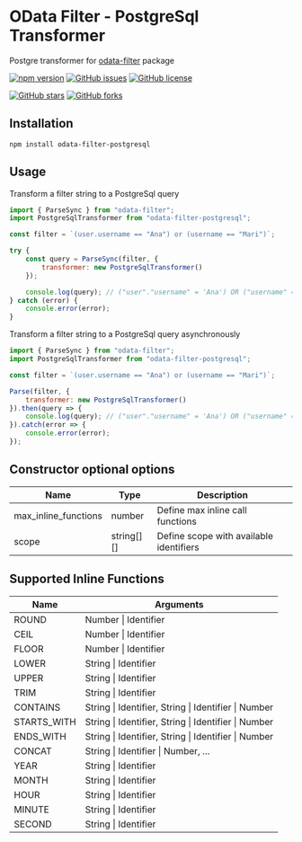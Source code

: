 # OData Filter - PostgreSql Transformer
Postgre transformer for [odata-filter](https://www.npmjs.com/package/odata-filter) package

[![npm version](https://badge.fury.io/js/odata-filter-postgresql.svg)](https://badge.fury.io/js/odata-filter-postgresql)
[![GitHub issues](https://img.shields.io/github/issues/joaovitmac/odata-filter-postgresql.svg)](https://github.com/joaovitmac/odata-filter-postgresql/issues)
[![GitHub license](https://img.shields.io/badge/license-MIT-blue.svg)](https://raw.githubusercontent.com/joaovitmac/odata-filter-postgresql/main/LICENSE)

[![GitHub stars](https://img.shields.io/github/stars/joaovitmac/odata-filter-postgresql.svg?style=social&label=Stars)](https://github.com/joaovitmac/odata-filter-postgresql)
[![GitHub forks](https://img.shields.io/github/forks/joaovitmac/odata-filter-postgresql.svg?style=social&label=Forks)](https://github.com/joaovitmac/odata-filter-postgresql)

## Installation

```shell
npm install odata-filter-postgresql
```

## Usage

Transform a filter string to a PostgreSql query

```javascript
import { ParseSync } from "odata-filter";
import PostgreSqlTransformer from "odata-filter-postgresql";

const filter = `(user.username == "Ana") or (username == "Mari")`;

try {
    const query = ParseSync(filter, {
        transformer: new PostgreSqlTransformer()
    });

    console.log(query); // ("user"."username" = 'Ana') OR ("username" = 'Ana')
} catch (error) {
    console.error(error);
}
```

Transform a filter string to a PostgreSql query asynchronously

```javascript
import { ParseSync } from "odata-filter";
import PostgreSqlTransformer from "odata-filter-postgresql";

const filter = `(user.username == "Ana") or (username == "Mari")`;

Parse(filter, {
    transformer: new PostgreSqlTransformer()
}).then(query => {
    console.log(query); // ("user"."username" = 'Ana') OR ("username" = 'Ana')
}).catch(error => {
    console.error(error);
});
```

## Constructor optional options

Name | Type | Description
------------ | ------------- | -------------
max_inline_functions | number | Define max inline call functions
scope | string[][] | Define scope with available identifiers

## Supported Inline Functions
Name | Arguments
------------ | -------------
ROUND | Number \| Identifier
CEIL | Number \| Identifier
FLOOR | Number \| Identifier
LOWER | String \| Identifier
UPPER | String \| Identifier
TRIM | String \| Identifier
CONTAINS | String \| Identifier, String \| Identifier \| Number
STARTS_WITH | String \| Identifier, String \| Identifier \| Number
ENDS_WITH | String \| Identifier, String \| Identifier \| Number
CONCAT | String \| Identifier \| Number, ...
YEAR | String \| Identifier
MONTH | String \| Identifier
HOUR | String \| Identifier
MINUTE | String \| Identifier
SECOND | String \| Identifier